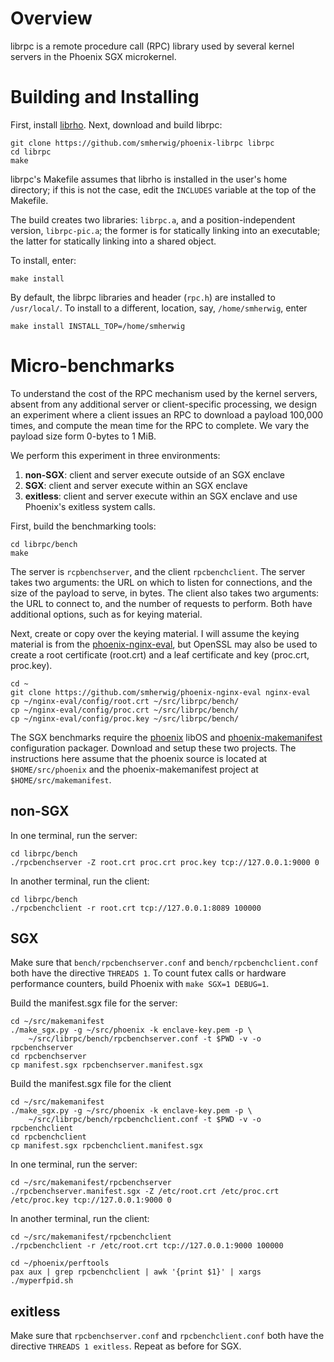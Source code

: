 Overview 
========

librpc is a remote procedure call (RPC) library used by several kernel servers
in the Phoenix SGX microkernel.


Building and Installing
=======================

First, install [librho](https://github.com/smherwig/librho).
Next, download and build librpc:

```
git clone https://github.com/smherwig/phoenix-librpc librpc
cd librpc
make
```

librpc's Makefile assumes that librho is installed in the user's home
directory; if this is not the case, edit the `INCLUDES` variable at the top of
the Makefile.

The build creates two libraries: `librpc.a`, and a position-independent
version, `librpc-pic.a`; the former is for statically linking into an
executable; the latter for statically linking into a shared object.


To install, enter:

```
make install
```

By default, the librpc libraries and header (`rpc.h`) are installed to `/usr/local/`.
To install to a different, location, say, `/home/smherwig`, enter

```
make install INSTALL_TOP=/home/smherwig
```


Micro-benchmarks
================

To understand the cost of the RPC mechanism used by the kernel servers, absent
from any additional server or client-specific processing, we design an
experiment where a client issues an RPC to download a payload 100,000 times,
and compute the mean time for the RPC to complete.  We vary the payload size
form 0-bytes to 1 MiB.

We perform this experiment in three environments:
1. **non-SGX**: client and server execute outside of an SGX enclave
2. **SGX**: client and server execute within an SGX enclave
3. **exitless**: client and server execute within an SGX enclave and use Phoenix's exitless system calls. 


First, build the benchmarking tools:

```
cd librpc/bench
make
```

The server is `rcpbenchserver`, and the client `rpcbenchclient`.
The server takes two arguments: the URL on which to listen for connections, and
the size of the payload to serve, in bytes.  The client also takes two
arguments: the URL to connect to, and the number of requests to perform.  Both
have additional options, such as for keying material.


Next, create or copy over the keying material.  I will assume the keying material is from the [phoenix-nginx-eval](https://github.com/smherwig/phoenix-nginx-eval), but OpenSSL may also be used to create a root certificate (root.crt) and a leaf certificate and key (proc.crt, proc.key).

```
cd ~
git clone https://github.com/smherwig/phoenix-nginx-eval nginx-eval
cp ~/nginx-eval/config/root.crt ~/src/librpc/bench/
cp ~/nginx-eval/config/proc.crt ~/src/librpc/bench/
cp ~/nginx-eval/config/proc.key ~/src/librpc/bench/
```


The SGX benchmarks require the [phoenix](https://github.com/smherwig/phoenix)
libOS and
[phoenix-makemanifest](https://github.com/smherwig/phoenix-makemanifest)
configuration packager. Download and setup these two projects.  The
instructions here assume that the phoenix source is located at `$HOME/src/phoenix`
and the phoenix-makemanifest project at `$HOME/src/makemanifest`.


non-SGX
-------

In one terminal, run the server:

```
cd librpc/bench
./rpcbenchserver -Z root.crt proc.crt proc.key tcp://127.0.0.1:9000 0
```

In another terminal, run the client:

```
cd librpc/bench
./rpcbenchclient -r root.crt tcp://127.0.0.1:8089 100000
```


SGX
---

Make sure that `bench/rpcbenchserver.conf` and `bench/rpcbenchclient.conf` both
have the directive `THREADS 1`.  To count futex calls or hardware performance
counters, build Phoenix with `make SGX=1 DEBUG=1`.


Build the manifest.sgx file for the server:

```
cd ~/src/makemanifest
./make_sgx.py -g ~/src/phoenix -k enclave-key.pem -p \
    ~/src/librpc/bench/rpcbenchserver.conf -t $PWD -v -o rpcbenchserver
cd rpcbenchserver
cp manifest.sgx rpcbenchserver.manifest.sgx
```


Build the manifest.sgx file for the client

```
cd ~/src/makemanifest
./make_sgx.py -g ~/src/phoenix -k enclave-key.pem -p \
    ~/src/librpc/bench/rpcbenchclient.conf -t $PWD -v -o rpcbenchclient
cd rpcbenchclient
cp manifest.sgx rpcbenchclient.manifest.sgx
```

In one terminal, run the server:

```
cd ~/src/makemanifest/rpcbenchserver
./rpcbenchserver.manifest.sgx -Z /etc/root.crt /etc/proc.crt /etc/proc.key tcp://127.0.0.1:9000 0
```

In another terminal, run the client:

```
cd ~/src/makemanifest/rpcbenchclient
./rpcbenchclient -r /etc/root.crt tcp://127.0.0.1:9000 100000
```


```
cd ~/phoenix/perftools
pax aux | grep rpcbenchclient | awk '{print $1}' | xargs ./myperfpid.sh
```


exitless
--------

Make sure that `rpcbenchserver.conf` and `rpcbenchclient.conf` both have the
directive `THREADS 1 exitless`.  Repeat as before for SGX.
